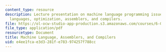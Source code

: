 ```yaml
---
content_type: resource
description: Lecture presentation on machine language programming issues, high level
  languages, optimization, assemblers, and compilers.
file: https://ol-ocw-studio-app-production.s3.amazonaws.com/courses/6-004-computation-structures-spring-2009/e4ee1fcae3d3281fe783974257f788cc_MIT6_004s09_lec11.pdf
file_type: application/pdf
resourcetype: Document
title: Machine Language, Assemblers, and Compilers
uid: e4ee1fca-e3d3-281f-e783-974257f788cc
---
```

